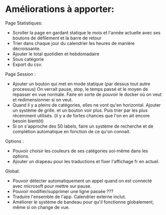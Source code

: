# Améliorations à apporter:
Page Statistiques:
- Scroller la page en gardant statique le mois et l'année actuelle avec ses boutons de défilement et la barre de retour
- Trier dans chaque jour du calendrier les heures de manière décroissante.
- Ajouter le total quotidien et hebdomadaire
- Sous catégorie
- Export du csv.

Page Session :
- Ajouter un bouton qui met en mode statique (par dessus tout autre processus) On verrait pause, stop, le temps passé et le moyen de repasser en vue normale. Faire en sorte de pouvoir le docker où on veut et redimensionner si on veut.
- Quand il y a pleins de catégories, elles ne vont qu'en horizontal. Ajouter un système de grille. et un bouton voir plus. Puis trier par les plus récemment utilisés. (il y a de fortes chances que l'on en ait encore besoin bientôt)
- Si on s'approche des 50 labels, faire un système de recherche et de complétion automatique en fonction de ce qu'on connait. 

Options :
- Pouvoir choisir les couleurs de ses catégories soi-même dans les options. 
- Ajouter un drapeau pour les traductions et fixer l'affichage fr en actuel.

Global:
- Pouvoir détecter automatiquement un appel quand on est connecté avec microsoft pour mettre sur pause.
- Pouvoir modifier/supprimer une ligne passée ??? 
- Traduire l'ensemble de l'app. Calendrier externe inclut.
- Améliorer le système de bandeau pour qu'il fonctionne globalement, même si on change de vue. 


